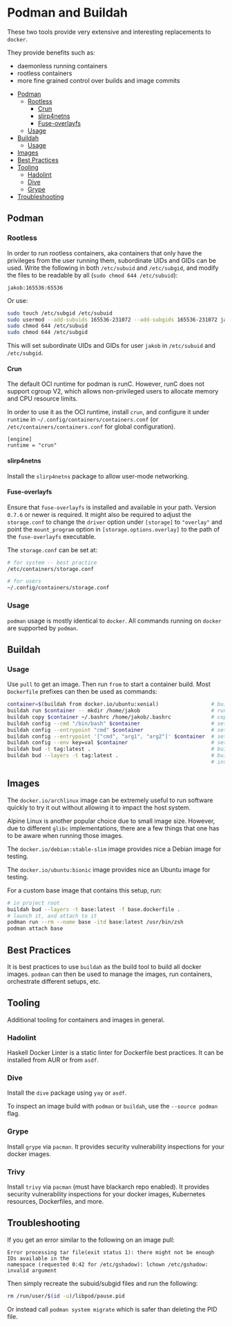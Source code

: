 # Podman and Buildah

These two tools provide very extensive and interesting replacements to `docker`.

They provide benefits such as:

- daemonless running containers
- rootless containers
- more fine grained control over builds and image commits

* [Podman](#podman)
  * [Rootless](#rootless)
    * [Crun](#crun)
    * [slirp4netns](#slirp4netns)
    * [Fuse-overlayfs](#fuse-overlayfs)
  * [Usage](#usage)
* [Buildah](#buildah)
  * [Usage](#usage)
* [Images](#images)
* [Best Practices](#best-practices)
* [Tooling](#tooling)
  * [Hadolint](#hadolint)
  * [Dive](#dive)
  * [Grype](#grype)
* [Troubleshooting](#troubleshooting)

## Podman

### Rootless

In order to run rootless containers, aka containers that only have the privileges from the user
running them, subordinate UIDs and GIDs can be used. Write the following in both `/etc/subuid` and
`/etc/subgid`, and modify the files to be readable by all (`sudo chmod 644 /etc/subuid`):

```
jakob:165536:65536
```

Or use:

```bash
sudo touch /etc/subgid /etc/subuid
sudo usermod --add-subuids 165536-231072 --add-subgids 165536-231072 jakob
sudo chmod 644 /etc/subuid
sudo chmod 644 /etc/subgid
```

This will set subordinate UIDs and GIDs for user `jakob` in `/etc/subuid` and `/etc/subgid`.

#### Crun

The default OCI runtime for podman is runC. However, runC does not support cgroup V2, which allows
non-privileged users to allocate memory and CPU resource limits.

In order to use it as the OCI runtime, install `crun`, and configure it under `runtime` in
`~/.config/containers/containers.conf` (or `/etc/containers/containers.conf` for global
configuration).

```
[engine]
runtime = "crun"
```

#### slirp4netns

Install the `slirp4netns` package to allow user-mode networking.

#### Fuse-overlayfs

Ensure that `fuse-overlayfs` is installed and available in your path. Version `0.7.6` or newer is
required. It might also be required to adjust the `storage.conf` to change the `driver` option under
`[storage]` to `"overlay"` and point the `mount_program` option in `[storage.options.overlay]` to the path
of the `fuse-overlayfs` executable.

The `storage.conf` can be set at:

```bash
# for system -- best practice
/etc/containers/storage.conf

# for users
~/.config/containers/storage.conf
```

### Usage

`podman` usage is mostly identical to `docker`. All commands running on `docker` are supported by
`podman`.

## Buildah

### Usage

Use `pull` to get an image. Then run `from` to start a container build. Most `Dockerfile` prefixes
can then be used as commands:

```bash
container=$(buildah from docker.io/ubuntu:xenial)                 # build base image
buildah run $container -- mkdir /home/jakob                       # runs command inside container
buildah copy $container ~/.bashrc /home/jakob/.bashrc             # copies files to container
buildah config --cmd "/bin/bash" $container                       # sets the command for the container
buildah config --entrypoint "cmd" $container                      # sets entrypoint
buildah config --entrypoint '["cmd", "arg1", "arg2"]' $container  # sets entrypoint
buildah config --env key=val $container                           # sets environment value
buildah bud -t tag:latest .                                       # build using dockerfile
buildah bud --layers -t tag:latest .                              # build using dockerfile and cache
                                                                  # intermediate layers
```

## Images

The `docker.io/archlinux` image can be extremely useful to run software quickly to try it out
without allowing it to impact the host system.

Alpine Linux is another popular choice due to small image size. However, due to different `glibc`
implementations, there are a few things that one has to be aware when running those images.

The `docker.io/debian:stable-slim` image provides nice a Debian image for testing.

The `docker.io/ubuntu:bionic` image provides nice an Ubuntu image for testing.

For a custom base image that contains this setup, run:

```sh
# in project root
buildah bud --layers -t base:latest -f base.dockerfile .
# launch it, and attach to it
podman run --rm --name base -itd base:latest /usr/bin/zsh
podman attach base
```

## Best Practices

It is best practices to use `buildah` as the build tool to build all docker images. `podman` can
then be used to manage the images, run containers, orchestrate different setups, etc.

## Tooling

Additional tooling for containers and images in general.

### Hadolint

Haskell Docker Linter is a static linter for Dockerfile best practices. It can be installed from
AUR or from `asdf`.

### Dive

Install the `dive` package using `yay` or `asdf`.

To inspect an image build with `podman` or `buildah`, use the `--source podman` flag.

### Grype

Install `grype` via `pacman`. It provides security vulnerability inspections for your docker images.

### Trivy

Install `trivy` via `pacman` (must have blackarch repo enabled). It provides security vulnerability inspections for your docker images,
Kubernetes resources, Dockerfiles, and more.

## Troubleshooting

If you get an error similar to the following on an image pull:

```
Error processing tar file(exit status 1): there might not be enough IDs available in the
namespace (requested 0:42 for /etc/gshadow): lchown /etc/gshadow: invalid argument
```

Then simply recreate the subuid/subgid files and run the following:

```bash
rm /run/user/$(id -u)/libpod/pause.pid
```

Or instead call `podman system migrate` which is safer than deleting the PID file.
